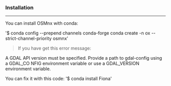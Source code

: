 ### Installation
-------------
You can install OSMnx with conda:

'$ conda config --prepend channels conda-forge
   conda create -n ox --strict-channel-priority osmnx'

> If you have get this error message:

A GDAL API version must be specified. Provide a path to gdal-config using a GDAL_CO NFIG environment variable or use a GDAL_VERSION environment variable.

You can fix it with this code:
'$ conda install Fiona'
